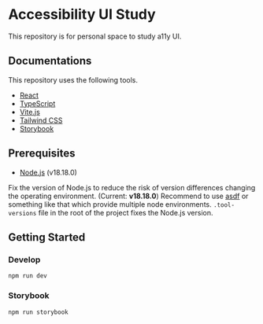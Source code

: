 # Accessibility UI Study

This repository is for personal space to study a11y UI.

## Documentations

This repository uses the following tools.

- [React](https://react.dev/)
- [TypeScript](https://www.typescriptlang.org/)
- [Vite.js](https://vitejs.dev/)
- [Tailwind CSS](https://tailwindcss.com/)
- [Storybook](https://storybook.js.org/)

## Prerequisites

- [Node.js](http://nodejs.org/) (v18.18.0)

Fix the version of Node.js to reduce the risk of version differences changing the operating environment. (Current: **v18.18.0**)
Recommend to use [asdf](https://asdf-vm.com/) or something like that which provide multiple node environments. `.tool-versions` file in the root of the project fixes the Node.js version.

## Getting Started

### Develop

```
npm run dev
```

### Storybook

```
npm run storybook
```